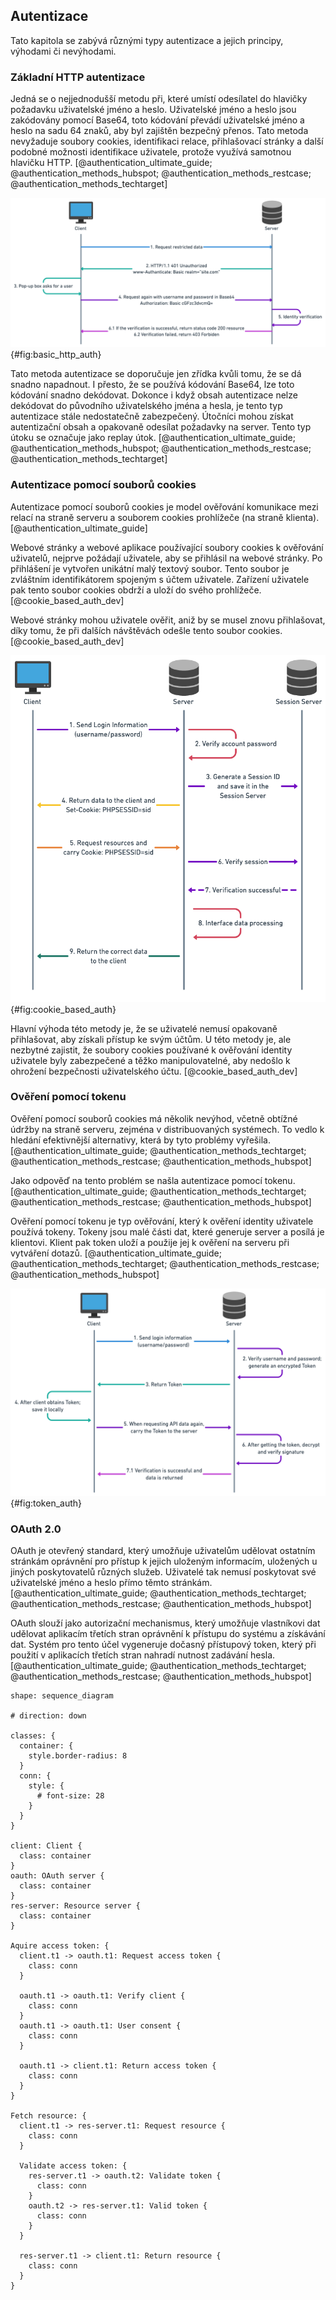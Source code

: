 
## Autentizace

Tato kapitola se zabývá různými typy autentizace a jejich principy, výhodami či nevýhodami.

### Základní HTTP autentizace

Jedná se o nejjednodušší metodu při,
které umístí odesílatel do hlavičky požadavku uživatelské jméno a heslo.
Uživatelské jméno a heslo jsou zakódovány pomocí Base64,
toto kódování převádí uživatelské jméno a heslo na sadu 64 znaků,
aby byl zajištěn bezpečný přenos.
Tato metoda nevyžaduje soubory cookies, identifikaci relace,
přihlašovací stránky a další podobné možnosti identifikace uživatele,
protože využívá samotnou hlavičku HTTP. [@authentication_ultimate_guide; @authentication_methods_hubspot; @authentication_methods_restcase; @authentication_methods_techtarget]

![HTTP autentizace [@authentication_ultimate_guide]](../../pictures/http_auth.png){#fig:basic_http_auth}

Tato metoda autentizace se doporučuje jen zřídka kvůli tomu, že se dá snadno napadnout.
I přesto, že se používá kódování Base64, lze toto kódování snadno dekódovat.
Dokonce i když obsah autentizace nelze dekódovat do původního uživatelského jména a hesla,
je tento typ autentizace stále nedostatečně zabezpečený.
Útočníci mohou získat autentizační obsah a opakovaně odesílat požadavky na server.
Tento typ útoku se označuje jako replay útok. [@authentication_ultimate_guide; @authentication_methods_hubspot; @authentication_methods_restcase; @authentication_methods_techtarget]



### Autentizace pomocí souborů cookies

Autentizace pomocí souborů cookies je model ověřování komunikace mezi relací na straně serveru a souborem cookies prohlížeče (na straně klienta). [@authentication_ultimate_guide]

Webové stránky a webové aplikace používající soubory cookies k ověřování uživatelů,
nejprve požádají uživatele, aby se přihlásil na webové stránky.
Po přihlášení je vytvořen unikátní malý textový soubor.
Tento soubor je zvláštním identifikátorem spojeným s účtem uživatele.
Zařízení uživatele pak tento soubor cookies obdrží a uloží do svého prohlížeče. [@cookie_based_auth_dev]

Webové stránky mohou uživatele ověřit, aniž by se musel znovu přihlašovat,
díky tomu, že při dalších návštěvách odešle tento soubor cookies. [@cookie_based_auth_dev]

![Autentizace pomocí souborů cookies [@authentication_ultimate_guide]](../../pictures/cookie_based_auth.png){#fig:cookie_based_auth}

Hlavní výhoda této metody je, že se uživatelé nemusí opakovaně přihlašovat,
aby získali přístup ke svým účtům.
U této metody je, ale nezbytné zajistit,
že soubory cookies používané k ověřování identity uživatele byly zabezpečené a těžko manipulovatelné,
aby nedošlo k ohrožení bezpečnosti uživatelského účtu. [@cookie_based_auth_dev]



### Ověření pomocí tokenu

Ověření pomocí souborů cookies má několik nevýhod,
včetně obtížné údržby na straně serveru,
zejména v distribuovaných systémech.
To vedlo k hledání efektivnější alternativy,
která by tyto problémy vyřešila. [@authentication_ultimate_guide; @authentication_methods_techtarget; @authentication_methods_restcase; @authentication_methods_hubspot]

Jako odpověď na tento problém se našla autentizace pomocí tokenu. [@authentication_ultimate_guide; @authentication_methods_techtarget; @authentication_methods_restcase; @authentication_methods_hubspot]

Ověření pomocí tokenu je typ ověřování,
který k ověření identity uživatele používá tokeny.
Tokeny jsou malé části dat, které generuje server a posílá je klientovi.
Klient pak token uloží a použije jej k ověření na serveru při vytváření dotazů. [@authentication_ultimate_guide; @authentication_methods_techtarget; @authentication_methods_restcase; @authentication_methods_hubspot]

![Ověření pomocí tokenu [@authentication_ultimate_guide]](../../pictures/token_auth.png){#fig:token_auth}



### OAuth 2.0

OAuth je otevřený standard,
který umožňuje uživatelům udělovat ostatním stránkám oprávnění pro přístup k jejich uloženým informacím,
uložených u jiných poskytovatelů různých služeb.
Uživatelé tak nemusí poskytovat své uživatelské jméno a heslo přímo těmto stránkám. [@authentication_ultimate_guide; @authentication_methods_techtarget; @authentication_methods_restcase; @authentication_methods_hubspot]

OAuth slouží jako autorizační mechanismus,
který umožňuje vlastníkovi dat udělovat aplikacím třetích stran oprávnění k přístupu do systému a získávání dat.
Systém pro tento účel vygeneruje dočasný přístupový token, který při použití v aplikacích třetích stran nahradí nutnost zadávání hesla. [@authentication_ultimate_guide; @authentication_methods_techtarget; @authentication_methods_restcase; @authentication_methods_hubspot]

```{.d2 #fig:oauth_diagram caption="Ověření pomocí OAuth 2.0" height=50%}
shape: sequence_diagram

# direction: down

classes: {
  container: {
    style.border-radius: 8
  }
  conn: {
    style: {
      # font-size: 28
    }
  }
}

client: Client {
  class: container
}
oauth: OAuth server {
  class: container
}
res-server: Resource server {
  class: container
}

Aquire access token: {
  client.t1 -> oauth.t1: Request access token {
    class: conn
  }

  oauth.t1 -> oauth.t1: Verify client {
    class: conn
  }
  oauth.t1 -> oauth.t1: User consent {
    class: conn
  }

  oauth.t1 -> client.t1: Return access token {
    class: conn
  }
}

Fetch resource: {
  client.t1 -> res-server.t1: Request resource {
    class: conn
  }

  Validate access token: {
    res-server.t1 -> oauth.t2: Validate token {
      class: conn
    }
    oauth.t2 -> res-server.t1: Valid token {
      class: conn
    }
  }

  res-server.t1 -> client.t1: Return resource {
    class: conn
  }
}
```

